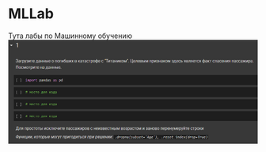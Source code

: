 # MLLab
Тута лабы по Машинному обучению 
![](https://github.com/dwragon/MLLab/blob/master/lab3/s1.png)
